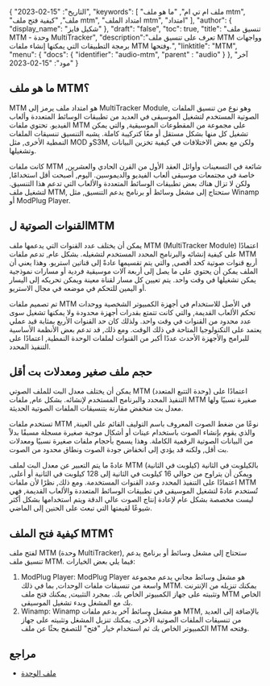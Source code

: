 {
"التاريخ": "15-02-2023",
  "keywords": [
"ملف ام تي ام",
"ما هو ملف mtm",
"ملف",
"كيفية فتح ملف mtm",
"امتداد الملف mtm",
"امتداد"
],
  "author": {
"display_name": "شكيل فايز"
},
"draft": "false",
"toc": true,
"title": "تنسيق ملف MTM - وحدة MultiTracker",
  "description":"تعرف على تنسيق ملف MTM وواجهات برمجة التطبيقات التي يمكنها إنشاء ملفات MTM وفتحها.",
"linktitle": "MTM",
  "menu": {
    "docs": {
      "identifier": "audio-mtm",
"parent" : "audio"
}
},
"آخر مود": "15-02-2023"
}

## ما هو ملف MTM؟

MTM هو امتداد ملف يرمز إلى MultiTracker Module, وهو نوع من تنسيق الملفات الصوتية المستخدم لتشغيل الموسيقى في العديد من تطبيقات الوسائط المتعددة وألعاب الفيديو. تحتوي ملفات MTM على مجموعة من المقطوعات الموسيقية, والتي يمكن تشغيل كل منها بشكل مستقل أو معًا كتركيبة كاملة. يشبه التنسيق تنسيقات الملفات النمطية الأخرى, مثل MOD وS3M, ولكن مع بعض الاختلافات في كيفية تخزين البيانات وتشغيلها.

كانت ملفات MTM شائعة في التسعينات وأوائل العقد الأول من القرن الحادي والعشرين, خاصة في مجتمعات موسيقى ألعاب الفيديو والديموسين. اليوم, أصبحت أقل استخدامًا, ولكن لا تزال هناك بعض تطبيقات الوسائط المتعددة والألعاب التي تدعم هذا التنسيق. لتشغيل ملف MTM, ستحتاج إلى مشغل وسائط أو برنامج يدعم التنسيق, مثل Winamp أو ModPlug Player.

## القنوات الصوتية لMTM

يمكن أن يختلف عدد القنوات التي يدعمها ملف MTM (MultiTracker Module) اعتمادًا على كيفية إنشائه والبرنامج المحدد المستخدم لتشغيله. بشكل عام, تدعم ملفات MTM أربع قنوات صوتية كحد أقصى, والتي يتم تقسيمها عادةً إلى قناتين استريو. وهذا يعني أن الملف يمكن أن يحتوي على ما يصل إلى أربعة آلات موسيقية فردية أو مسارات نموذجية يمكن تشغيلها في وقت واحد. يتم تعيين كل مسار لقناة معينة ويمكن تحريكه إلى اليسار أو اليمين للتحكم في موضعه في مجال الاستريو.

تم تصميم ملفات MTM في الأصل للاستخدام في أجهزة الكمبيوتر الشخصية ووحدات تحكم الألعاب القديمة, والتي كانت تتمتع بقدرات أجهزة محدودة ولا يمكنها تشغيل سوى عدد محدود من القنوات في وقت واحد. ولذلك كان حد القنوات الأربع بمثابة قيد عملي يعتمد على التكنولوجيا المتاحة في ذلك الوقت. ومع ذلك, قد تدعم بعض الأنظمة الأساسية للبرامج والأجهزة الأحدث عددًا أكبر من القنوات لملفات الوحدة النمطية, اعتمادًا على التنفيذ المحدد.

## حجم ملف صغير ومعدلات بت أقل

يمكن أن يختلف معدل البت للملف الصوتي MTM (وحدة التتبع المتعدد) اعتمادًا على التنفيذ المحدد والبرنامج المستخدم لإنشائه. بشكل عام, ملفات MTM صغيرة نسبيًا ولها معدل بت منخفض مقارنة بتنسيقات الملفات الصوتية الحديثة.

تستخدم ملفات MTM نوعًا من ضغط الصوت المعروف باسم التوليف القائم على العينة, والذي يقوم بإنشاء الصوت باستخدام عينات أو أشكال موجية صغيرة مسجلة مسبقًا بدلاً من البيانات الصوتية الرقمية الكاملة. وهذا يسمح بأحجام ملفات صغيرة نسبيًا ومعدلات بت أقل, ولكنه قد يؤدي إلى انخفاض جودة الصوت ونطاق محدود من الصوت.

عادةً ما يتم التعبير عن معدل البت لملف MTM بالكيلوبت في الثانية (كيلوبت في الثانية) ويمكن أن يتراوح من حوالي 16 كيلوبت في الثانية إلى 128 كيلوبت في الثانية أو أعلى, اعتمادًا على التنفيذ المحدد وعدد القنوات المستخدمة. ومع ذلك, نظرًا لأن ملفات MTM تُستخدم عادةً لتشغيل الموسيقى في تطبيقات الوسائط المتعددة والألعاب القديمة, فهي ليست مخصصة بشكل عام لإعادة إنتاج الصوت عالي الدقة ويتم استخدامها بشكل أكثر شيوعًا لقيمتها التي تبعث على الحنين إلى الماضي.

## كيفية فتح الملف MTM؟

لفتح ملف MTM (وحدة MultiTracker), ستحتاج إلى مشغل وسائط أو برنامج يدعم تنسيق ملف MTM. فيما يلي بعض الخيارات:

1. ModPlug Player: ModPlug Player هو مشغل وسائط مجاني يدعم مجموعة واسعة من تنسيقات ملفات الوحدات, بما في ذلك MTM. يمكنك تنزيله من الإنترنت وتثبيته على جهاز الكمبيوتر الخاص بك. بمجرد التثبيت, يمكنك فتح ملف MTM الخاص بك مع المشغل وبدء تشغيل الموسيقى.
2. Winamp: Winamp هو مشغل وسائط آخر يدعم ملفات MTM, بالإضافة إلى العديد من تنسيقات الملفات الصوتية الأخرى. يمكنك تنزيل المشغل وتثبيته على جهاز الكمبيوتر الخاص بك ثم استخدام خيار "فتح" للتصفح بحثًا عن ملف MTM وفتحه.

## مراجع
* [ملف الوحدة](https://en.wikipedia.org/wiki/Module_file)

